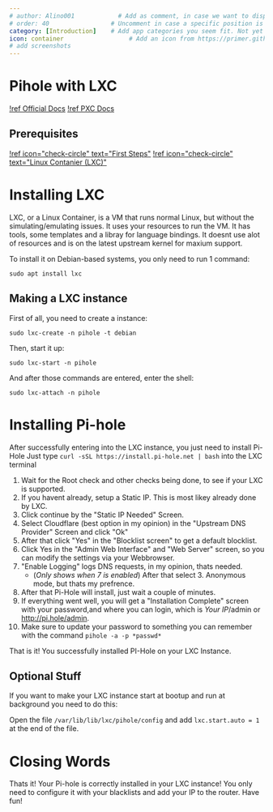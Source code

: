 ```yaml
---
# author: Alino001            # Add as comment, in case we want to display authors down the road
# order: 40                 # Uncomment in case a specific position is desired. Higher number > earlier position
category: [Introduction]    # Add app categories you seem fit. Not yet standardized.
icon: container                  # Add an icon from https://primer.github.io/octicons that fits the app / stack
# add screenshots
---
```



# Pihole with LXC

[!ref Official Docs](https://docs.pi-hole.net)
[!ref PXC Docs](https://linuxcontainers.org)

## Prerequisites

[!ref icon="check-circle" text="First Steps"](../../first-steps/1-vps-setup.md)
[!ref icon="check-circle" text="Linux Contanier (LXC)"](https://linuxcontainers.org)

# Installing LXC 

LXC, or a Linux Container, is a VM that runs normal Linux, but without the simulating/emulating issues. It uses your resources to run the VM. It has tools, some templates and a libray for language bindings. It doesnt use alot of resources and is on the latest upstream kernel for maxium support.

To install it on Debian-based systems, you only need to run 1 command:
```
sudo apt install lxc
```

## Making a LXC instance

First of all, you need to create a instance:
```
sudo lxc-create -n pihole -t debian
```
Then, start it up: 
```
sudo lxc-start -n pihole
```
And after those commands are entered, enter the shell:
```
sudo lxc-attach -n pihole
```

# Installing Pi-hole

After successfully entering into the LXC instance, you just need to install Pi-Hole
Just type ``curl -sSL https://install.pi-hole.net | bash`` into the LXC terminal

1. Wait for the Root check and other checks being done, to see if your LXC is supported.
2. If you havent already, setup a Static IP. This is most likey already done by LXC.
3. Click continue by the "Static IP Needed" Screen.
4. Select Cloudflare (best option in my opinion) in the "Upstream DNS Provider" Screen and click "Ok"
5. After that click "Yes" in the "Blocklist screen" to get a default blocklist.
6. Click Yes in the "Admin Web Interface" and "Web Server" screen, so you can modify the settings via your Webbrowser.
7. "Enable Logging" logs DNS requests, in my opinion, thats needed.
   - (*Only shows when 7 is enabled*) After that select 3. Anonymous mode, but thats my prefrence.
9. After that Pi-Hole will install, just wait a couple of minutes.
10. If everything went well, you will get a "Installation Complete" screen with your password,and where you can login, which is *Your IP*/admin or http://pi.hole/admin. 
11. Make sure to update your password to something you can remember with the command ``pihole -a -p *passwd*`` 

That is it! You successfully installed PI-Hole on your LXC Instance.

## Optional Stuff

If you want to make your LXC instance start at bootup and run at background you need to do this:

Open the file ``/var/lib/lib/lxc/pihole/config`` and add ``lxc.start.auto = 1`` at the end of the file.

# Closing Words

Thats it! Your Pi-hole is correctly installed in your LXC instance! You only need to configure it with your blacklists and add your IP to the router. Have fun!
